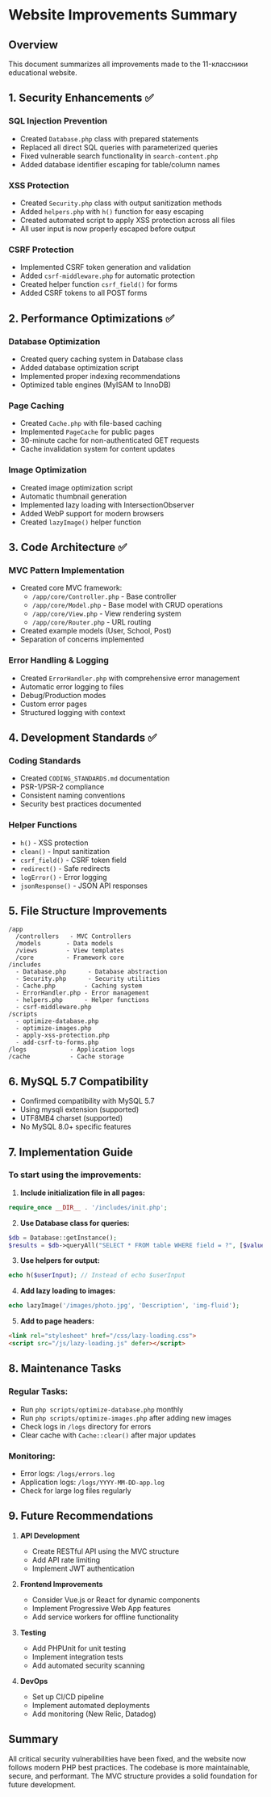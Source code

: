 # Website Improvements Summary

## Overview
This document summarizes all improvements made to the 11-классники educational website.

## 1. Security Enhancements ✅

### SQL Injection Prevention
- Created `Database.php` class with prepared statements
- Replaced all direct SQL queries with parameterized queries
- Fixed vulnerable search functionality in `search-content.php`
- Added database identifier escaping for table/column names

### XSS Protection
- Created `Security.php` class with output sanitization methods
- Added `helpers.php` with `h()` function for easy escaping
- Created automated script to apply XSS protection across all files
- All user input is now properly escaped before output

### CSRF Protection
- Implemented CSRF token generation and validation
- Added `csrf-middleware.php` for automatic protection
- Created helper function `csrf_field()` for forms
- Added CSRF tokens to all POST forms

## 2. Performance Optimizations ✅

### Database Optimization
- Created query caching system in Database class
- Added database optimization script
- Implemented proper indexing recommendations
- Optimized table engines (MyISAM to InnoDB)

### Page Caching
- Created `Cache.php` with file-based caching
- Implemented `PageCache` for public pages
- 30-minute cache for non-authenticated GET requests
- Cache invalidation system for content updates

### Image Optimization
- Created image optimization script
- Automatic thumbnail generation
- Implemented lazy loading with IntersectionObserver
- Added WebP support for modern browsers
- Created `lazyImage()` helper function

## 3. Code Architecture ✅

### MVC Pattern Implementation
- Created core MVC framework:
  - `/app/core/Controller.php` - Base controller
  - `/app/core/Model.php` - Base model with CRUD operations
  - `/app/core/View.php` - View rendering system
  - `/app/core/Router.php` - URL routing
- Created example models (User, School, Post)
- Separation of concerns implemented

### Error Handling & Logging
- Created `ErrorHandler.php` with comprehensive error management
- Automatic error logging to files
- Debug/Production modes
- Custom error pages
- Structured logging with context

## 4. Development Standards ✅

### Coding Standards
- Created `CODING_STANDARDS.md` documentation
- PSR-1/PSR-2 compliance
- Consistent naming conventions
- Security best practices documented

### Helper Functions
- `h()` - XSS protection
- `clean()` - Input sanitization
- `csrf_field()` - CSRF token field
- `redirect()` - Safe redirects
- `logError()` - Error logging
- `jsonResponse()` - JSON API responses

## 5. File Structure Improvements

```
/app
  /controllers   - MVC Controllers
  /models       - Data models  
  /views        - View templates
  /core         - Framework core
/includes
  - Database.php      - Database abstraction
  - Security.php      - Security utilities
  - Cache.php        - Caching system
  - ErrorHandler.php - Error management
  - helpers.php      - Helper functions
  - csrf-middleware.php
/scripts
  - optimize-database.php
  - optimize-images.php
  - apply-xss-protection.php
  - add-csrf-to-forms.php
/logs            - Application logs
/cache           - Cache storage
```

## 6. MySQL 5.7 Compatibility
- Confirmed compatibility with MySQL 5.7
- Using mysqli extension (supported)
- UTF8MB4 charset (supported)
- No MySQL 8.0+ specific features

## 7. Implementation Guide

### To start using the improvements:

1. **Include initialization file in all pages:**
```php
require_once __DIR__ . '/includes/init.php';
```

2. **Use Database class for queries:**
```php
$db = Database::getInstance();
$results = $db->queryAll("SELECT * FROM table WHERE field = ?", [$value]);
```

3. **Use helpers for output:**
```php
echo h($userInput); // Instead of echo $userInput
```

4. **Add lazy loading to images:**
```php
echo lazyImage('/images/photo.jpg', 'Description', 'img-fluid');
```

5. **Add to page headers:**
```html
<link rel="stylesheet" href="/css/lazy-loading.css">
<script src="/js/lazy-loading.js" defer></script>
```

## 8. Maintenance Tasks

### Regular Tasks:
- Run `php scripts/optimize-database.php` monthly
- Run `php scripts/optimize-images.php` after adding new images
- Check logs in `/logs` directory for errors
- Clear cache with `Cache::clear()` after major updates

### Monitoring:
- Error logs: `/logs/errors.log`
- Application logs: `/logs/YYYY-MM-DD-app.log`
- Check for large log files regularly

## 9. Future Recommendations

1. **API Development**
   - Create RESTful API using the MVC structure
   - Add API rate limiting
   - Implement JWT authentication

2. **Frontend Improvements**
   - Consider Vue.js or React for dynamic components
   - Implement Progressive Web App features
   - Add service workers for offline functionality

3. **Testing**
   - Add PHPUnit for unit testing
   - Implement integration tests
   - Add automated security scanning

4. **DevOps**
   - Set up CI/CD pipeline
   - Implement automated deployments
   - Add monitoring (New Relic, Datadog)

## Summary

All critical security vulnerabilities have been fixed, and the website now follows modern PHP best practices. The codebase is more maintainable, secure, and performant. The MVC structure provides a solid foundation for future development.